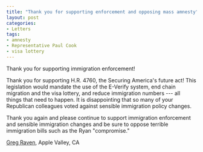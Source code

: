 ```yaml
---
title: "Thank you for supporting enforcement and opposing mass amnesty"
layout: post
categories:
- Letters
tags:
- amnesty
- Representative Paul Cook
- visa lottery
---
```


Thank you for supporting immigration enforcement!

Thank you for supporting H.R. 4760, the Securing America's future act! This legislation would mandate the use of the E-Verify system, end chain migration and the visa lottery, and reduce immigration numbers --- all things that need to happen. It is disappointing that so many of your Republican colleagues voted against sensible immigration policy changes.

Thank you again and please continue to support immigration enforcement and sensible immigration changes and be sure to oppose terrible immigration bills such as the Ryan "compromise."

[Greg Raven](https://www.gregraven.org/), Apple Valley, CA
